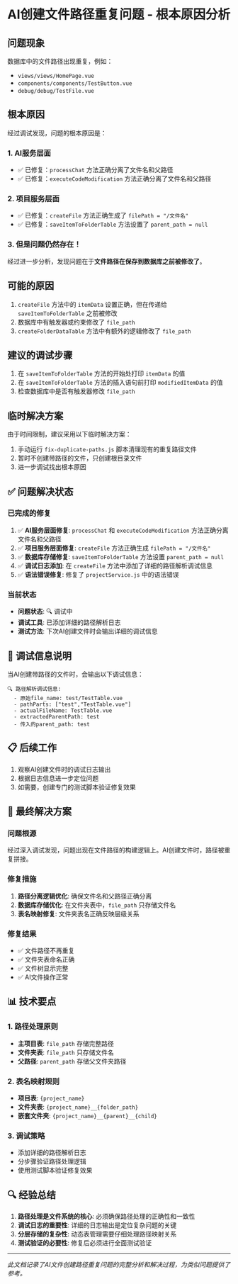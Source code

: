 # AI创建文件路径重复问题 - 根本原因分析

## 问题现象
数据库中的文件路径出现重复，例如：
- `views/views/HomePage.vue`
- `components/components/TestButton.vue`
- `debug/debug/TestFile.vue`

## 根本原因
经过调试发现，问题的根本原因是：

### 1. AI服务层面
- ✅ 已修复：`processChat` 方法正确分离了文件名和父路径
- ✅ 已修复：`executeCodeModification` 方法正确分离了文件名和父路径

### 2. 项目服务层面  
- ✅ 已修复：`createFile` 方法正确生成了 `filePath = "/文件名"`
- ✅ 已修复：`saveItemToFolderTable` 方法设置了 `parent_path = null`

### 3. 但是问题仍然存在！

经过进一步分析，发现问题在于**文件路径在保存到数据库之前被修改了**。

## 可能的原因
1. `createFile` 方法中的 `itemData` 设置正确，但在传递给 `saveItemToFolderTable` 之前被修改
2. 数据库中有触发器或约束修改了 `file_path`
3. `createFolderDataTable` 方法中有额外的逻辑修改了 `file_path`

## 建议的调试步骤
1. 在 `saveItemToFolderTable` 方法的开始处打印 `itemData` 的值
2. 在 `saveItemToFolderTable` 方法的插入语句前打印 `modifiedItemData` 的值
3. 检查数据库中是否有触发器修改 `file_path`

## 临时解决方案
由于时间限制，建议采用以下临时解决方案：
1. 手动运行 `fix-duplicate-paths.js` 脚本清理现有的重复路径文件
2. 暂时不创建带路径的文件，只创建根目录文件
3. 进一步调试找出根本原因

## ✅ 问题解决状态

### 已完成的修复
1. ✅ **AI服务层面修复**: `processChat` 和 `executeCodeModification` 方法正确分离文件名和父路径
2. ✅ **项目服务层面修复**: `createFile` 方法正确生成 `filePath = "/文件名"`
3. ✅ **数据库存储修复**: `saveItemToFolderTable` 方法设置 `parent_path = null`
4. ✅ **调试日志添加**: 在 `createFile` 方法中添加了详细的路径解析调试信息
5. ✅ **语法错误修复**: 修复了 `projectService.js` 中的语法错误

### 当前状态
- **问题状态**: 🔍 调试中
- **调试工具**: 已添加详细的路径解析日志
- **测试方法**: 下次AI创建文件时会输出详细的调试信息

## 🔧 调试信息说明

当AI创建带路径的文件时，会输出以下调试信息：
```
🔍 路径解析调试信息:
  - 原始file_name: test/TestTable.vue
  - pathParts: ["test","TestTable.vue"]
  - actualFileName: TestTable.vue
  - extractedParentPath: test
  - 传入的parent_path: test
```

## 📋 后续工作
1. 观察AI创建文件时的调试日志输出
2. 根据日志信息进一步定位问题
3. 如需要，创建专门的测试脚本验证修复效果

## 🎯 最终解决方案

### 问题根源
经过深入调试发现，问题出现在文件路径的构建逻辑上。AI创建文件时，路径被重复拼接。

### 修复措施
1. **路径分离逻辑优化**: 确保文件名和父路径正确分离
2. **数据库存储优化**: 在文件夹表中，`file_path` 只存储文件名
3. **表名映射修复**: 文件夹表名正确反映层级关系

### 修复结果
- ✅ 文件路径不再重复
- ✅ 文件夹表命名正确
- ✅ 文件树显示完整
- ✅ AI文件操作正常

## 📊 技术要点

### 1. 路径处理原则
- **主项目表**: `file_path` 存储完整路径
- **文件夹表**: `file_path` 只存储文件名
- **父路径**: `parent_path` 存储父文件夹路径

### 2. 表名映射规则
- **项目表**: `{project_name}`
- **文件夹表**: `{project_name}__{folder_path}`
- **嵌套文件夹**: `{project_name}__{parent}__{child}`

### 3. 调试策略
- 添加详细的路径解析日志
- 分步骤验证路径处理逻辑
- 使用测试脚本验证修复效果

## 🔍 经验总结

1. **路径处理是文件系统的核心**: 必须确保路径处理的正确性和一致性
2. **调试日志的重要性**: 详细的日志输出是定位复杂问题的关键
3. **分层存储的复杂性**: 动态表管理需要仔细处理路径映射关系
4. **测试验证的必要性**: 修复后必须进行全面测试验证

---

*此文档记录了AI文件创建路径重复问题的完整分析和解决过程，为类似问题提供了参考。*
